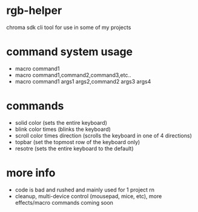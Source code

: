 # rgb-helper
chroma sdk cli tool for use in some of my projects

# command system usage
- macro command1
- macro command1,command2,command3,etc..
- macro command1 args1 args2,command2 args3 args4

# commands
- solid color (sets the entire keyboard)
- blink color times (blinks the keyboard)
- scroll color times direction (scrolls the keyboard in one of 4 directions)
- topbar (set the topmost row of the keyboard only)
- resotre (sets the entire keyboard to the default)


# more info
- code is bad and rushed and mainly used for 1 project rn
- cleanup, multi-device control (mousepad, mice, etc), more effects/macro commands coming soon

